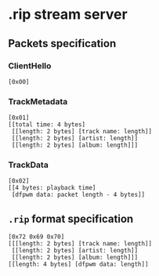 # .rip stream server

## Packets specification

### ClientHello
    [0x00]

### TrackMetadata
    [0x01]
    [[total time: 4 bytes]
     [[length: 2 bytes] [track name: length]]
     [[length: 2 bytes] [artist: length]]
     [[length: 2 bytes] [album: length]]]

### TrackData
    [0x02]
    [[4 bytes: playback time]
     [dfpwm data: packet length - 4 bytes]]

## `.rip` format specification
    [0x72 0x69 0x70]
    [[[length: 2 bytes] [track name: length]]
     [[length: 2 bytes] [artist: length]]
     [[length: 2 bytes] [album: length]]]
    [[length: 4 bytes] [dfpwm data: length]]

